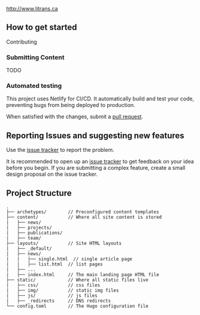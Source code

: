 

http://www.litrans.ca

## How to get started

Contributing

### Submitting Content

TODO

### Automated testing

This project uses Netlify for CI/CD. It automatically build and test your code, preventing bugs from being deployed to production. 

When satisfied with the changes, submit a [pull request](https://github.com/LITrans/litrans_web/compare).

## Reporting Issues and suggesting new features

Use the [issue tracker](https://github.com/LITrans/litrans_web/issues) to report the problem. 

It is recommended to open up an [issue tracker](https://github.com/LITrans/litrans_web/issues) to get feedback on your idea before you begin. If you are submitting a complex feature, create a small design proposal on the issue tracker.

## Project Structure
```
.
├── archetypes/        // Preconfigured content templates
├── content/           // Where all site content is stored 
|   ├── news/
|   ├── projects/
|   ├── publications/
|   ├── team/
├── layouts/           // Site HTML layouts 
|   ├── _default/
|   ├── news/
|   |   ├── single.html  // single article page
|   |   ├── list.html  // list pages
|   ├── ...
|   ├── index.html     // The main landing page HTML file
├── static/            // Where all static files live
|   ├── css/           // css files
|   ├── img/           // static img files
|   ├── js/            // js files
|   ├── _redirects     // DNS redirects
└── config.toml        // The Hugo configuration file
```
